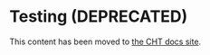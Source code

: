 # Testing (DEPRECATED)

This content has been moved to [the CHT docs site](https://docs.communityhealthtoolkit.org/contribute/code/core/automated-tests/).

